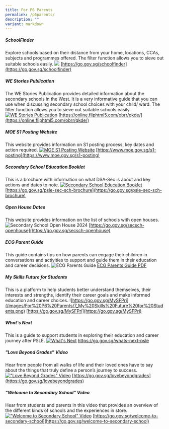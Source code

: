 ```yaml
---
title: For P6 Parents
permalink: /p6parents/
description: ""
variant: markdown
---
```

##### SchoolFinder
Explore schools based on their distance from your home, locations, CCAs, subjects and programmes offered. The filter function allows you to sieve out suitable schools easily.
[![](/images/For%20P6%20Parents/1_School%20Finder.png)](https://go.gov.sg/schoolfinder)
[https://go.gov.sg/schoolfinder](https://go.gov.sg/schoolfinder)


##### WE Stories Publication
The WE Stories Publication provides detailed information about the secondary schools in the West. It is a very informative guide that you can use when discussing secondary school choices with your child/ ward. The filter function allows you to sieve out suitable schools easily.
[![WE Stories Publication](/images/For%20P6%20Parents/2_westories_2023.png)](https://online.fliphtml5.com/obrr/qkde/)
[https://online.fliphtml5.com/obrr/qkde/](https://online.fliphtml5.com/obrr/qkde/)


##### MOE S1 Posting Website
This website provides information on S1 posting process, key dates and action required.
[![MOE S1 Posting Website](/images/For%20P6%20Parents/3_MOE%20S1%20Posting%20Website.png)](https://www.moe.gov.sg/s1-posting)
[https://www.moe.gov.sg/s1-posting](https://www.moe.gov.sg/s1-posting)


##### Secondary School Education Booklet
This is a brochure with information on what DSA-Sec is about and key actions and dates to note.
[![Secondary School Education Booklet](/images/For%20P6%20Parents/4_Secondary%20School%20Education%20Booklet.png)](https://go.gov.sg/psle-sec-sch-brochure )
[https://go.gov.sg/psle-sec-sch-brochure](https://go.gov.sg/psle-sec-sch-brochure)


##### Open House Dates
This website provides information on the list of schools with open houses.
![Secondary School Open House 2024](/images/For%20P6%20Parents/SchOpenHouse.jpg)
[https://go.gov.sg/secsch-openhouse](https://go.gov.sg/secsch-openhouse)


##### ECG Parent Guide
This guide contains tips on how parents can engage their children in conversations and activities to support and guide them in their education and career decisions.
![ECG Parents Guide](/images/For%20P6%20Parents/ECG_Tips_for_Parents_Cover_Page_01_Small_.jpg)
[ECG Parents Guide PDF](/files/ECG_Tips_for_Parents_Reduce.pdf)


##### My Skills Future for Students
This is a platform to help students better understand themselves, their interests and strengths, identify their career goals and make informed education and career choices.
![https://go.gov.sg/MySFPri](/images/For%20P6%20Parents/7_My%20Skills%20Future%20for%20Students.png)
[https://go.gov.sg/MySFPri](https://go.gov.sg/MySFPri)


##### What's Next
This is a guide to support students in exploring their education and career journey after PSLE.
[![What's Next](/images/For%20P6%20Parents/8_Whats%20Next.png)](https://go.gov.sg/whats-next-psle )
[https://go.gov.sg/whats-next-psle ](https://go.gov.sg/whats-next-psle )


##### "Love Beyond Grades" Video
Hear from people from all walks of life and their loved ones have to say about the things that truly define a person’s journey to success.
[!["Love Beyond Grades" Video](/images/For%20P6%20Parents/9_Love%20Beyond%20Grades.png)](https://go.gov.sg/lovebeyondgrades)
[https://go.gov.sg/lovebeyondgrades](https://go.gov.sg/lovebeyondgrades)


##### "Welcome to Secondary School" Video
Hear from students and parents in this video that provides an overview of the different kinds of schools and the experiences in store.
[!["Welcome to Secondary School" Video](/images/For%20P6%20Parents/10_Welcome%20to%20Secondary%20School.png)](https://go.gov.sg/welcome-to-secondary-school)
[https://go.gov.sg/welcome-to-secondary-school](https://go.gov.sg/welcome-to-secondary-school)